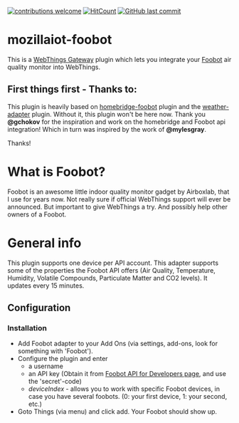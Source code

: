 [![contributions welcome](https://img.shields.io/badge/contributions-welcome-brightgreen.svg?style=flat)](https://github.com/bvmensvoort/mozillaiot-foobot)
[![HitCount](http://hits.dwyl.io/bvmensvoort/mozillaiot-foobot.svg)](http://hits.dwyl.io/bvmensvoort/mozillaiot-foobot)
[![GitHub last commit](https://img.shields.io/github/last-commit/bvmensvoort/mozillaiot-foobot.svg)](https://github.com/bvmensvoort/mozillaiot-foobot)

# mozillaiot-foobot
This is a [WebThings Gateway](https://webthings.io/gateway) plugin which lets you integrate your [Foobot](https://foobot.io) air quality monitor into WebThings. 

## First things first - Thanks to:

This plugin is heavily based on [homebridge-foobot](https://github.com/gchokov/homebridge-foobot) plugin and the [weather-adapter](https://github.com/WebThingsIO/weather-adapter) plugin. Without it, this plugin won't be here now. Thank you **@gchokov** for the inspiration and work on the homebridge and Foobot api integration!
Which in turn was inspired by the work of **@mylesgray**.

Thanks!

# What is Foobot?

Foobot is an awesome little indoor quality monitor gadget by Airboxlab, that I use for years now. Not really sure if official WebThings support will ever be announced. But important to give WebThings a try. And possibly help other owners of a Foobot.

# General info
This plugin supports one device per API account. This adapter supports some of the properties the Foobot API offers (Air Quality, Temperature, Humidity, Volatile Compounds, Particulate Matter and CO2 levels). It updates every 15 minutes.

## Configuration

### Installation

* Add Foobot adapter to your Add Ons (via settings, add-ons, look for something with 'Foobot').
* Configure the plugin and enter
  - a username
  - an API key (Obtain it from [Foobot API for Developers page](https://api.foobot.io/apidoc/index.html), and use the 'secret'-code)
  - *deviceIndex* - allows you to work with specific Foobot devices, in case you have several foobots. (0: your first device, 1: your second, etc.)
* Goto Things (via menu) and click add. Your Foobot should show up.
